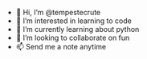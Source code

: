 - 👋 Hi, I’m @tempestecrute
- 👀 I’m interested in learning to code
- 🌱 I’m currently learning about python
- 💞️ I’m looking to collaborate on fun
- 📫 Send me a note anytime

<!---
tempestecrute/tempestecrute is a ✨ special ✨ repository because its `README.md` (this file) appears on your GitHub profile.
You can click the Preview link to take a look at your changes.
--->
